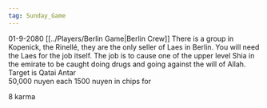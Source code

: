 ```yaml
---
tag: Sunday_Game
---
```

01-9-2080
[[../Players/Berlin Game|Berlin Crew]]
There is a group in Kopenick, the Rinellé, they are the only seller of Laes in Berlin. You will need the Laes for the job itself. The job is to cause one of the upper level Shia in the emirate to be caught doing drugs and going against the will of Allah.  Target is Qatai Antar
<br>
50,000 nuyen each
1500 nuyen in chips for 

8 karma